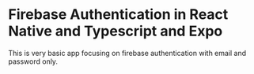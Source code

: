 # Firebase Authentication in React Native and Typescript and Expo
This is very basic app focusing on firebase authentication with email and password only.
